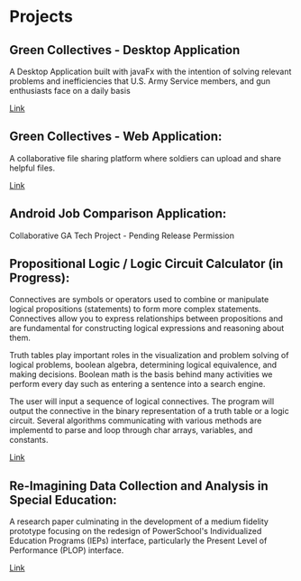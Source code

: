 # Projects


## Green Collectives - Desktop Application
A Desktop Application built with javaFx with the intention of solving relevant problems and inefficiencies that U.S. Army Service members, and gun enthusiasts face on a daily basis

[Link](https://snapcraft.io/green-collectives)

## Green Collectives - Web Application:
A collaborative file sharing platform where soldiers can upload and share helpful files.

[Link](https://greencollectives.com/) 

## Android Job Comparison Application:
Collaborative GA Tech Project - Pending Release Permission 


## Propositional Logic / Logic Circuit Calculator (in Progress):
Connectives are symbols or operators used to combine or manipulate logical propositions (statements) to form more complex statements. Connectives allow you to express relationships between propositions and are fundamental for constructing logical expressions and reasoning about them.

Truth tables play important roles in the visualization and problem solving of logical problems, boolean algebra, determining logical equivalence, and making decisions. Boolean math is the basis behind many activities we perform every day such as entering a sentence into a search engine. 

The user will input a sequence of logical connectives. The program will output the connective in the binary representation of a truth table or a logic circuit. Several algorithms communicating with various methods are implementd to parse and loop through char arrays, variables, and constants.

[Link](TopicProposal.pdf)

## Re-Imagining Data Collection and Analysis in Special Education:
A research paper culminating in the development of a medium fidelity prototype focusing on the redesign of PowerSchool's Individualized Education Programs (IEPs) interface, particularly the Present Level of Performance (PLOP) interface.

[Link](ProjectOneFinal.pdf)
